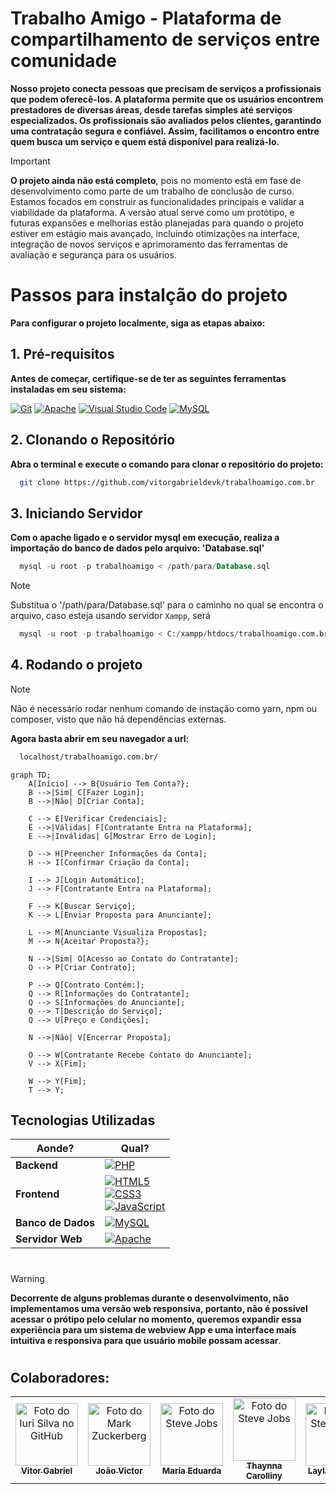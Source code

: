 # Trabalho Amigo - Plataforma de compartilhamento de serviços entre comunidade

**Nosso projeto conecta pessoas que precisam de serviços a profissionais que podem oferecê-los. A plataforma permite que os usuários encontrem prestadores de diversas áreas, desde tarefas simples até serviços especializados. Os profissionais são avaliados pelos clientes, garantindo uma contratação segura e confiável. Assim, facilitamos o encontro entre quem busca um serviço e quem está disponível para realizá-lo.**

> [!IMPORTANT]
> **O projeto ainda não está completo**, pois no momento está em fase de desenvolvimento como parte de um trabalho de conclusão de curso. Estamos focados em construir as funcionalidades principais e validar a viabilidade da plataforma. A versão atual serve como um protótipo, e futuras expansões e melhorias estão planejadas para quando o projeto estiver em estágio mais avançado, incluindo otimizações na interface, integração de novos serviços e aprimoramento das ferramentas de avaliação e segurança para os usuários.

# Passos para instalção do projeto
**Para configurar o projeto localmente, siga as etapas abaixo:**

## 1. Pré-requisitos
**Antes de começar, certifique-se de ter as seguintes ferramentas instaladas em seu sistema:**

[![Git](https://img.shields.io/badge/Git-E34F26?style=for-the-badge&logo=git&logoColor=white)](https://git-scm.com/)
[![Apache](https://img.shields.io/badge/Apache-CA2136?style=for-the-badge&logo=apache&logoColor=white)](https://www.apache.org/)
[![Visual Studio Code](https://img.shields.io/badge/-Visual%20Studio%20Code-333333?style=flat&logo=visual-studio-code&logoColor=007ACC)](https://code.visualstudio.com/)
[![MySQL](https://img.shields.io/badge/MySQL-00000F?style=for-the-badge&logo=mysql&logoColor=white)](https://www.mysql.com/)

## 2. Clonando o Repositório
**Abra o terminal e execute o comando para clonar o repositório do projeto:**
``` bash
  git clone https://github.com/vitorgabrieldevk/trabalhoamigo.com.br
```

## 3. Iniciando Servidor
**Com o apache ligado e o servidor mysql em execução, realiza a importação do banco de dados pelo arquivo: 'Database.sql'**
``` sql
  mysql -u root -p trabalhoamigo < /path/para/Database.sql
```
> [!NOTE]
> Substitua o '/path/para/Database.sql' para o caminho no qual se encontra o arquivo, caso esteja usando servidor `Xampp`, será
> ``` sql
>   mysql -u root -p trabalhoamigo < C:/xampp/htdocs/trabalhoamigo.com.br/Database.sql
> ```

## 4. Rodando o projeto
> [!NOTE]
> Não é necessário rodar nenhum comando de instação como yarn, npm ou composer, visto que não há dependências externas.

**Agora basta abrir em seu navegador a url:**
``` bash
  localhost/trabalhoamigo.com.br/
```

```mermaid
graph TD;
    A[Início] --> B{Usuário Tem Conta?};
    B -->|Sim| C[Fazer Login];
    B -->|Não| D[Criar Conta];

    C --> E[Verificar Credenciais];
    E -->|Válidas| F[Contratante Entra na Plataforma];
    E -->|Inválidas| G[Mostrar Erro de Login];

    D --> H[Preencher Informações da Conta];
    H --> I[Confirmar Criação da Conta];
    
    I --> J[Login Automático];
    J --> F[Contratante Entra na Plataforma];

    F --> K[Buscar Serviço];
    K --> L[Enviar Proposta para Anunciante];

    L --> M[Anunciante Visualiza Propostas];
    M --> N{Aceitar Proposta?};

    N -->|Sim| O[Acesso ao Contato do Contratante];
    O --> P[Criar Contrato];
    
    P --> Q[Contrato Contém:];
    Q --> R[Informações do Contratante];
    Q --> S[Informações do Anunciante];
    Q --> T[Descrição do Serviço];
    Q --> U[Preço e Condições];
    
    N -->|Não| V[Encerrar Proposta];

    O --> W[Contratante Recebe Contato do Anunciante];
    V --> X[Fim];
    
    W --> Y[Fim];
    T --> Y;

```

## Tecnologias Utilizadas

| Aonde?        | Qual?                                                                                               |
|-------------------|-----------------------------------------------------------------------------------------------------|
| **Backend**       | [![PHP](https://img.shields.io/badge/PHP-7B7B7B?style=for-the-badge&logo=php&logoColor=white)](https://www.php.net/) |
| **Frontend**      | [![HTML5](https://img.shields.io/badge/HTML5-E34F26?style=for-the-badge&logo=html5&logoColor=white)](https://developer.mozilla.org/pt-BR/docs/Web/HTML)  <br> [![CSS3](https://img.shields.io/badge/CSS3-1572B6?style=for-the-badge&logo=css3&logoColor=white)](https://developer.mozilla.org/pt-BR/docs/Web/CSS) <br> [![JavaScript](https://img.shields.io/badge/JavaScript-F7DF1E?style=for-the-badge&logo=javascript&logoColor=black)](https://developer.mozilla.org/pt-BR/docs/Web/JavaScript) |
| **Banco de Dados**| [![MySQL](https://img.shields.io/badge/MySQL-00000F?style=for-the-badge&logo=mysql&logoColor=white)](https://www.mysql.com/)  |
| **Servidor Web**  | [![Apache](https://img.shields.io/badge/Apache-CA2136?style=for-the-badge&logo=apache&logoColor=white)](https://httpd.apache.org/)  |

#

> [!WARNING]
> **Decorrente de alguns problemas durante o desenvolvimento, não implementamos uma versão web responsiva, portanto, não é possível acessar o prótipo pelo celular no momento, queremos expandir essa experiência para um sistema de webview App e uma interface mais intuitiva e responsiva para que usuário mobile possam acessar**.

#

## Colaboradores:

<table>
  <tr>
    <td align="center">
      <a href="#" title="defina o título do link">
        <img src="https://avatars.githubusercontent.com/u/124396164?v=4" width="100px;" alt="Foto do Iuri Silva no GitHub"/><br>
        <sub>
          <b>Vitor Gabriel</b>
        </sub>
      </a>
    </td>
    <td align="center">
      <a href="#" title="defina o título do link">
        <img src="https://avatars.githubusercontent.com/u/164093262?v=4" width="100px;" alt="Foto do Mark Zuckerberg"/><br>
        <sub>
          <b>João Victor</b>
        </sub>
      </a>
    </td>
    <td align="center">
      <a href="#" title="defina o título do link">
        <img src="https://avatars.githubusercontent.com/u/127868962?v=4" width="100px;" alt="Foto do Steve Jobs"/><br>
        <sub>
          <b>Maria Eduarda</b>
        </sub>
      </a>
    </td>
    <td align="center">
      <a href="#" title="defina o título do link">
        <img src="https://avatars.githubusercontent.com/u/127869448?v=4" width="100px;" alt="Foto do Steve Jobs"/><br>
        <sub>
          <b>Thaynna Carolliny</b>
        </sub>
      </a>
    </td>
    <td align="center">
      <a href="#" title="defina o título do link">
        <img src="https://avatars.githubusercontent.com/u/127868872?v=4" width="100px;" alt="Foto do Steve Jobs"/><br>
        <sub>
          <b>Layla Beatrice</b>
        </sub>
      </a>
    </td>
  </tr>
</table>

